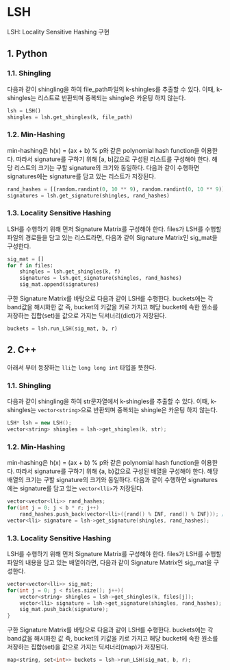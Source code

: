 # LSH
LSH: Locality Sensitive Hashing 구현

## 1. Python
### 1.1. Shingling
  다음과 같이 shingling을 하여 file_path파일의 k-shingles를 추출할 수 있다. 이때, k-shingles는 리스트로 반환되며 중복되는 shingle은 카운팅 하지 않는다.
```python
lsh = LSH()
shingles = lsh.get_shingles(k, file_path)
```

### 1.2. Min-Hashing
  min-hashing은 h(x) = (ax + b) % p와 같은 polynomial hash function을 이용한다. 따라서 signature를 구하기 위해 \[a, b\]값으로 구성된 리스트를 구성해야 한다. 해당 리스트의 크기는 구할 signature의 크기와 동일하다. 다음과 같이 수행하면 signatures에는 signature를 담고 있는 리스트가 저장된다.
```python
rand_hashes = [[random.randint(0, 10 ** 9), random.randint(0, 10 ** 9)] for i in range(b * r)] # b, r은 각각 밴드 수, 한 밴드에 속한 row 수
signatures = lsh.get_signature(shingles, rand_hashes)
```

### 1.3. Locality Sensitive Hashing
  LSH를 수행하기 위해 먼저 Signature Matrix를 구성해야 한다. files가 LSH를 수행할 파일의 경로들을 담고 있는 리스트라면, 다음과 같이 Signature Matrix인 sig_mat을 구성한다.
```python
sig_mat = []
for f in files:
    shingles = lsh.get_shingles(k, f)
    signatures = lsh.get_signature(shingles, rand_hashes)
    sig_mat.append(signatures)
```

  구한 Signature Matrix를 바탕으로 다음과 같이 LSH를 수행한다. buckets에는 각 band값을 해시화한 값 즉, bucket의 키값을 키로 가지고 해당 bucket에 속한 원소를 저장하는 집합(set)을 값으로 가지는 딕셔너리(dict)가 저장된다.
```python
buckets = lsh.run_LSH(sig_mat, b, r)
```

## 2. C++
  아래서 부터 등장하는 `lli`는 `long long int` 타입을 뜻한다.

### 1.1. Shingling
  다음과 같이 shingling을 하여 str문자열에서 k-shingles를 추출할 수 있다. 이때, k-shingles는 `vector<string>`으로 반환되며 중복되는 shingle은 카운팅 하지 않는다.
```cpp
LSH* lsh = new LSH();
vector<string> shingles = lsh->get_shingles(k, str);
```

### 1.2. Min-Hashing
  min-hashing은 h(x) = (ax + b) % p와 같은 polynomial hash function을 이용한다. 따라서 signature를 구하기 위해 {a, b}값으로 구성된 배열을 구성해야 한다. 해당 배열의 크기는 구할 signature의 크기와 동일하다. 다음과 같이 수행하면 signatures에는 signature를 담고 있는 `vector<lli>`가 저장된다.
```cpp
vector<vector<lli>> rand_hashes;
for(int j = 0; j < b * r; j++)
    rand_hashes.push_back(vector<lli>({rand() % INF, rand() % INF})); // b, r은 각각 밴드 수, 한 밴드에 속한 row 수
vector<lli> signature = lsh->get_signature(shingles, rand_hashes);
```

### 1.3. Locality Sensitive Hashing
  LSH를 수행하기 위해 먼저 Signature Matrix를 구성해야 한다. files가 LSH를 수행할 파일의 내용을 담고 있는 배열이라면, 다음과 같이 Signature Matrix인 sig_mat을 구성한다.
```cpp
vector<vector<lli>> sig_mat;
for(int j = 0; j < files.size(); j++){
    vector<string> shingles = lsh->get_shingles(k, files[j]);
    vector<lli> signature = lsh->get_signature(shingles, rand_hashes);
    sig_mat.push_back(signature);
}
```

  구한 Signature Matrix를 바탕으로 다음과 같이 LSH를 수행한다. buckets에는 각 band값을 해시화한 값 즉, bucket의 키값을 키로 가지고 해당 bucket에 속한 원소를 저장하는 집합(set)을 값으로 가지는 딕셔너리(map)가 저장된다.
```cpp
map<string, set<int>> buckets = lsh->run_LSH(sig_mat, b, r);
```

